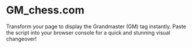 # GM_chess.com
Transform your page to display the Grandmaster (GM) tag instantly. Paste the script into your browser console for a quick and stunning visual changeover!
